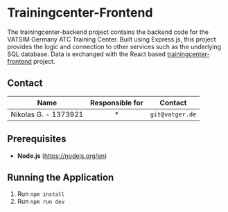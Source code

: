 # Trainingcenter-Frontend

The trainingcenter-backend project contains the backend code for the VATSIM Germany ATC Training Center. Built using Express.js, this project provides the logic and connection to other services such as the underlying SQL database. Data is exchanged with the React based [trainingcenter-frontend](https://github.com/vatger/trainingcenter-frontend) project. 

## Contact

|      Name    | Responsible for |                      Contact                      |
|:------------:|:---------------:|:-------------------------------------------------:|
|   Nikolas G. - 1373921 |    *     |  `git@vatger.de`  |

## Prerequisites
- **Node.js** (https://nodejs.org/en)

## Running the Application

1. Run `npm install`
4. Run `npm run dev`
